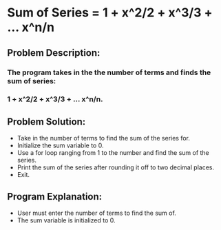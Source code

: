 # Sum of Series = 1 + x^2/2 + x^3/3 + … x^n/n

## Problem Description: 
### The program takes in the the number of terms and finds the sum of series: 
### 1 + x^2/2 + x^3/3 + … x^n/n.

## Problem Solution:
- Take in the number of terms to find the sum of the series for.
- Initialize the sum variable to 0.
- Use a for loop ranging from 1 to the number and find the sum of the series.
- Print the sum of the series after rounding it off to two decimal places.
- Exit.

## Program Explanation:
- User must enter the number of terms to find the sum of.
- The sum variable is initialized to 0.
